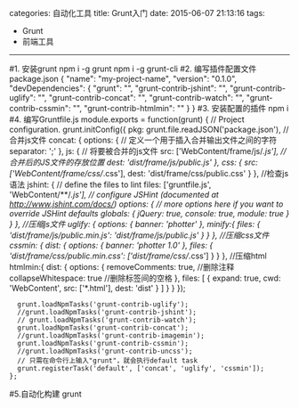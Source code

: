 categories: 自动化工具
title: Grunt入门
date: 2015-06-07 21:13:16
tags: 
- Grunt
- 前端工具
---
#1. 安装grunt
	npm i -g grunt
	npm i -g grunt-cli
#2. 编写插件配置文件package.json
	{
	  "name": "my-project-name",
	  "version": "0.1.0",
	  "devDependencies": {
	    "grunt": "",
	    "grunt-contrib-jshint": "",
	    "grunt-contrib-uglify": "",
	    "grunt-contrib-concat": "",
	    "grunt-contrib-watch": "",
	    "grunt-contrib-cssmin": "",
	    "grunt-contrib-htmlmin": ""
	  }
	}
#3. 安装配置的插件
	npm i
#4. 编写Gruntfile.js
	module.exports = function(grunt) {
	  // Project configuration.
	  grunt.initConfig({
	    pkg: grunt.file.readJSON('package.json'),
	    //合并js文件
	    concat: {
	      options: {
	        // 定义一个用于插入合并输出文件之间的字符
	        separator: ';'
	      },
	      js: {
	        // 将要被合并的js文件
	        src: ['WebContent/frame/js/*.js'],
	        // 合并后的JS文件的存放位置
	        dest: 'dist/frame/js/public.js'
	      },
	      css: {
	        src: ['WebContent/frame/css/*.css'],
	        dest: 'dist/frame/css/public.css'
	      }
	    },
	    //检查js语法
	    jshint: {
	      // define the files to lint
	      files: ['gruntfile.js', 'WebContent/**/*.js'],
	      // configure JSHint (documented at http://www.jshint.com/docs/)
	      options: {
	        // more options here if you want to override JSHint defaults
	        globals: {
	          jQuery: true,
	          console: true,
	          module: true
	        }
	      }
	    },
	    //压缩js文件
	    uglify: {
	      options: {
	        banner: 'photter'
	      },
	      minify:{
	        files: {
	          'dist/frame/js/public.min.js': 'dist/frame/js/public.js'
	        }
	      }
	    },
	    //压缩css文件
	    cssmin: {
	      dist: {
	        options: {
	          banner: 'photter 1.0'
	        },
	        files: {
	          'dist/frame/css/public.min.css': ['dist/frame/css/*.css']
	        }
	      }
	    },
	    //压缩html
	    htmlmin:{
	      dist: {
	        options: {
	          removeComments: true, //删除注释
	          collapseWhitespace: true //删除标签间的空格
	        },
	        files: [
	          {
	            expand: true,
	            cwd: 'WebContent',
	            src: ['*.html'],
	            dest: 'dist'
	          }
	        ]
	      }
	    }
	  });

	  grunt.loadNpmTasks('grunt-contrib-uglify');
	  //grunt.loadNpmTasks('grunt-contrib-jshint');
	  // grunt.loadNpmTasks('grunt-contrib-watch');
	  grunt.loadNpmTasks('grunt-contrib-concat');
	  //grunt.loadNpmTasks('grunt-contrib-imagemin');
	  grunt.loadNpmTasks('grunt-contrib-cssmin');
	  //grunt.loadNpmTasks('grunt-contrib-uncss');
	  // 只需在命令行上输入"grunt"，就会执行default task 
	  grunt.registerTask('default', ['concat', 'uglify', 'cssmin']);
	};
#5.自动化构建
	grunt